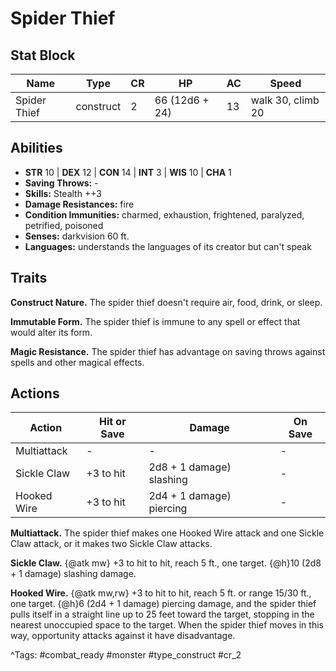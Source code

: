 # Spider Thief

## Stat Block

| Name | Type | CR | HP | AC | Speed |
|------|------|----|----|----|-------|
| Spider Thief | construct | 2 | 66 (12d6 + 24) | 13 | walk 30, climb 20 |

## Abilities

- **STR** 10 | **DEX** 12 | **CON** 14 | **INT** 3 | **WIS** 10 | **CHA** 1
- **Saving Throws:** -  
- **Skills:** Stealth ++3  
- **Damage Resistances:** fire  
- **Condition Immunities:** charmed, exhaustion, frightened, paralyzed, petrified, poisoned  
- **Senses:** darkvision 60 ft.  
- **Languages:** understands the languages of its creator but can't speak

## Traits

**Construct Nature.** The spider thief doesn't require air, food, drink, or sleep.

**Immutable Form.** The spider thief is immune to any spell or effect that would alter its form.

**Magic Resistance.** The spider thief has advantage on saving throws against spells and other magical effects.


## Actions

| Action | Hit or Save | Damage | On Save |
|--------|--------------|--------|----------|
| Multiattack | - | - | - |
| Sickle Claw | +3 to hit | 2d8 + 1 damage) slashing | - |
| Hooked Wire | +3 to hit | 2d4 + 1 damage) piercing | - |

**Multiattack.** The spider thief makes one Hooked Wire attack and one Sickle Claw attack, or it makes two Sickle Claw attacks.

**Sickle Claw.** {@atk mw} +3 to hit to hit, reach 5 ft., one target. {@h}10 (2d8 + 1 damage) slashing damage.

**Hooked Wire.** {@atk mw,rw} +3 to hit to hit, reach 5 ft. or range 15/30 ft., one target. {@h}6 (2d4 + 1 damage) piercing damage, and the spider thief pulls itself in a straight line up to 25 feet toward the target, stopping in the nearest unoccupied space to the target. When the spider thief moves in this way, opportunity attacks against it have disadvantage.


^Tags: #combat_ready #monster #type_construct #cr_2